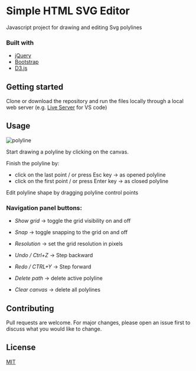 # Simple HTML SVG Editor

Javascript project for drawing and editing Svg polylines

### Built with  

* [jQuery](https://jquery.com/)
* [Bootstrap](https://getbootstrap.com/)
* [D3.js](https://d3js.org/)

## Getting started

Clone or download the repository and run the files locally through a local web server (e.g. [Live Server](https://marketplace.visualstudio.com/items?itemName=ritwickdey.LiveServer) for VS code)

## Usage

![polyline](https://user-images.githubusercontent.com/64001284/106741109-90894f00-661b-11eb-95e1-d2aec52124a0.png)

Start drawing a polyline by clicking on the canvas.

Finish the polyline by:
* click on the last point / or press Esc key -> as opened polyline
* click on the first point / or press Enter key -> as closed polyline

Edit polyline shape by dragging polyline control points

### Navigation panel buttons:

* _Show grid_ -> toggle the grid visibility on and off
* _Snap_ -> toggle snapping to the grid on and off
* _Resolution_ -> set the grid resolution in pixels

* _Undo / Ctrl+Z_ -> Step backward
* _Redo / CTRL+Y_ -> Step forward

* _Delete path_ -> delete active polyline
* _Clear canvas_ -> delete all polylines

## Contributing

Pull requests are welcome. For major changes, please open an issue first to discuss what you would like to change.

## License
[MIT](https://choosealicense.com/licenses/mit/)
